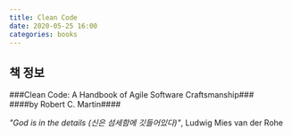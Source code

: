 ```yaml
---
title: Clean Code 
date: 2020-05-25 16:00
categories: books
---
```


## 책 정보 ##
###Clean Code: A Handbook of Agile Software Craftsmanship###  
####by Robert C. Martin####

*"God is in the details (신은 섬세함에 깃들어있다)"*, Ludwig Mies van der Rohe

